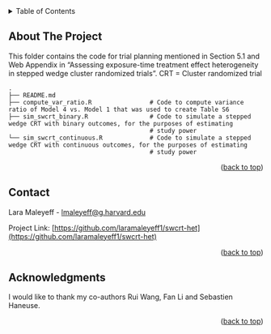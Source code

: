 <!-- TABLE OF CONTENTS -->
<details>
  <summary>Table of Contents</summary>
  <ol>
    <li>
      <a href="#about-the-project">About The Project</a>
    </li>
    <li><a href="#contact">Contact</a></li>
    <li><a href="#acknowledgments">Acknowledgments</a></li>
  </ol>
</details>



<!-- ABOUT  -->
## About The Project

This folder contains the code for trial planning mentioned in Section 5.1 and Web Appendix in “Assessing exposure-time treatment effect heterogeneity in stepped wedge cluster randomized trials”. CRT = Cluster randomized trial

    .
    ├── README.md 
    ├── compute_var_ratio.R                # Code to compute variance ratio of Model 4 vs. Model 1 that was used to create Table S6
    ├── sim_swcrt_binary.R                 # Code to simulate a stepped wedge CRT with binary outcomes, for the purposes of estimating 
                                           # study power
    └── sim_swcrt_continuous.R             # Code to simulate a stepped wedge CRT with continuous outcomes, for the purposes of estimating 
                                           # study power
     


<p align="right">(<a href="#readme-top">back to top</a>)</p>

<!-- CONTACT -->
## Contact

Lara Maleyeff - lmaleyeff@g.harvard.edu

Project Link: [https://github.com/laramaleyeff1/swcrt-het](https://github.com/laramaleyeff1/swcrt-het)

<p align="right">(<a href="#readme-top">back to top</a>)</p>


<!-- ACKNOWLEDGMENTS -->
## Acknowledgments

I would like to thank my co-authors Rui Wang, Fan Li and Sebastien Haneuse.

<p align="right">(<a href="#readme-top">back to top</a>)</p>
